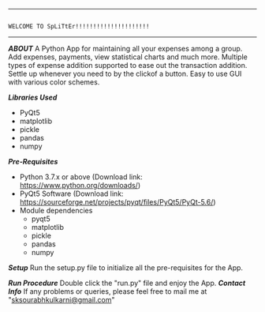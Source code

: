 *************************************************************************************************************************************************************************************
                                                                    WELCOME TO SpLiTtEr!!!!!!!!!!!!!!!!!!!!!
*************************************************************************************************************************************************************************************

***ABOUT*** 
A Python App for maintaining all your expenses among a group.
Add expenses, payments, view statistical charts and much more.
Multiple types of expense addition supported to ease out the transaction addition.
Settle up whenever you need to by the clickof a button.
Easy to use GUI with various color schemes.

***Libraries Used***
- PyQt5
- matplotlib
- pickle
- pandas
- numpy

***Pre-Requisites***
- Python 3.7.x or above (Download link: https://www.python.org/downloads/)
- PyQt5 Software (Download link: https://sourceforge.net/projects/pyqt/files/PyQt5/PyQt-5.6/) 
- Module dependencies
    - pyqt5
    - matplotlib
    - pickle
    - pandas
    - numpy

***Setup***
Run the setup.py file to initialize all the pre-requisites for the App.

***Run Procedure***
Double click the "run.py" file and enjoy the App.
***Contact Info***
If any problems or queries, please feel free to mail me at "sksourabhkulkarni@gmail.com"

